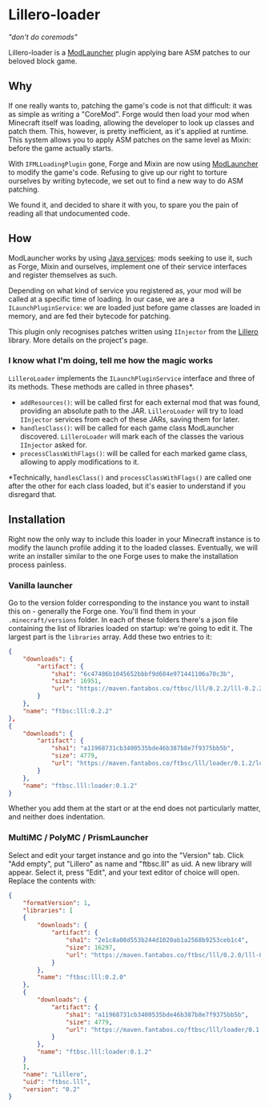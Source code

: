 # Lillero-loader
*"don't do coremods"*

Lillero-loader is a [ModLauncher](https://github.com/McModLauncher/modlauncher) plugin applying bare ASM patches to our beloved block game.

## Why
If one really wants to, patching the game's code is not that difficult: it was as simple as writing a "CoreMod". Forge would then load your mod when Minecraft itself was loading, allowing the developer to look up classes and patch them. This, however, is pretty inefficient, as it's applied at runtime. This system allows you to apply ASM patches on the same level as Mixin: before the game actually starts.

With `IFMLLoadingPlugin` gone, Forge and Mixin are now using [ModLauncher](https://github.com/McModLauncher/modlauncher) to modify the game's code. Refusing to give up our right to torture ourselves by writing bytecode, we set out to find a new way to do ASM patching.

We found it, and decided to share it with you, to spare you the pain of reading all that undocumented code.

## How
ModLauncher works by using [Java services](https://docs.oracle.com/javase/8/docs/api/java/util/ServiceLoader.html): mods seeking to use it, such as Forge, Mixin and ourselves, implement one of their service interfaces and register themselves as such.

Depending on what kind of service you registered as, your mod will be called at a specific time of loading. In our case, we are a `ILaunchPluginService`: we are loaded just before game classes are loaded in memory, and are fed their bytecode for patching.

This plugin only recognises patches written using `IInjector` from the [Lillero](https://git.fantabos.co/lillero) library. More details on the project's page.

### I know what I'm doing, tell me how the magic works
`LilleroLoader` implements the `ILaunchPluginService` interface and three of its methods. These methods are called in three phases*.
 * `addResources()`: will be called first for each external mod that was found, providing an absolute path to the JAR. `LilleroLoader` will try to load `IInjector` services from each of these JARs, saving them for later.
 * `handlesClass()`: will be called for each game class ModLauncher discovered. `LilleroLoader` will mark each of the classes the various `IInjector` asked for.
 * `processClassWithFlags()`: will be called for each marked game class, allowing to apply modifications to it.

\*Technically, `handlesClass()` and `processClassWithFlags()` are called one after the other for each class loaded, but it's easier to understand if you disregard that.

## Installation
Right now the only way to include this loader in your Minecraft instance is to modify the launch profile adding it to the loaded classes. Eventually, we will write an installer similar to the one Forge uses to make the installation process painless.

### Vanilla launcher
Go to the version folder corresponding to the instance you want to install this on - generally the Forge one. You'll find them in your `.minecraft/versions` folder. In each of these folders there's a json file containing the list of libraries loaded on startup: we're going to edit it. The largest part is the `libraries` array. Add these two entries to it:
```json
{
	"downloads": {
		"artifact": {
			"sha1": "6c47486b1045652bbbf9d684e971441106a70c3b",
			"size": 16951,
			"url": "https://maven.fantabos.co/ftbsc/lll/0.2.2/lll-0.2.2.jar"
		}
	},
	"name": "ftbsc:lll:0.2.2"
},
{
	"downloads": {
		"artifact": {
			"sha1": "a11968731cb3400535bde46b387b8e7f9375bb5b",
			"size": 4779,
			"url": "https://maven.fantabos.co/ftbsc/lll/loader/0.1.2/loader-0.1.2.jar"
		}
	},
	"name": "ftbsc.lll:loader:0.1.2"
}
```

Whether you add them at the start or at the end does not particularly matter, and neither does indentation.

### MultiMC / PolyMC / PrismLauncher
Select and edit your target instance and go into the "Version" tab. Click "Add empty", put "Lillero" as name and "ftbsc.lll" as uid. A new library will appear. Select it, press "Edit", and your text editor of choice will open. Replace the contents with:

```json
{
    "formatVersion": 1,
    "libraries": [
    {
        "downloads": {
            "artifact": {
                "sha1": "2e1c8a08d553b244d1020ab1a2568b9253ceb1c4",
                "size": 16297,
                "url": "https://maven.fantabos.co/ftbsc/lll/0.2.0/lll-0.2.0.jar"
            }
        },
        "name": "ftbsc:lll:0.2.0"
    },
    {
        "downloads": {
            "artifact": {
                "sha1": "a11968731cb3400535bde46b387b8e7f9375bb5b",
                "size": 4779,
                "url": "https://maven.fantabos.co/ftbsc/lll/loader/0.1.2/loader-0.1.2.jar"
            }
        },
        "name": "ftbsc.lll:loader:0.1.2"
    }
    ],
    "name": "Lillero",
    "uid": "ftbsc.lll",
    "version": "0.2"
}
```
